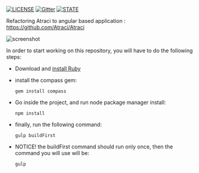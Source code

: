 [![LICENSE](https://img.shields.io/badge/license-GNU-green.svg)]()
[![Gitter](https://img.shields.io/badge/chat-gitter-ff69b4.svg)](https://gitter.im/Atraci/Atraci-Angular)
[![STATE](https://img.shields.io/badge/state-alpha-blue.svg)]()

Refactoring Atraci to angular based application : https://github.com/Atraci/Atraci

![screenshot](http://i.imgur.com/AWzVRZf.jpg)

In order to start working on this repository, you will have to do the following steps:
- Download and [install Ruby](https://www.ruby-lang.org/en/documentation/installation/)
- install the compass gem:
  
  ```
  gem install compass
  ```
  
- Go inside the project, and run node package manager install:
  
  ```
  npm install
  ```
  
- finally, run the following command:
  
  ```
  gulp buildFirst
  ```
  
- NOTICE! the buildFirst command should run only once, then the command you will use will be:
  
  ```
  gulp
  ```
